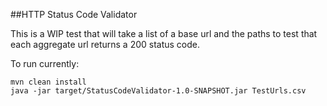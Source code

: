 ##HTTP Status Code Validator

This is a WIP test that will take a list of a base url and the paths to test that each aggregate url returns a 200 status code.

To run currently:

```
mvn clean install
java -jar target/StatusCodeValidator-1.0-SNAPSHOT.jar TestUrls.csv
```